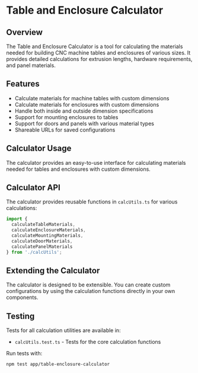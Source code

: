 # Table and Enclosure Calculator

## Overview

The Table and Enclosure Calculator is a tool for calculating the materials needed for building CNC machine tables and enclosures of various sizes. It provides detailed calculations for extrusion lengths, hardware requirements, and panel materials.

## Features

- Calculate materials for machine tables with custom dimensions
- Calculate materials for enclosures with custom dimensions
- Handle both inside and outside dimension specifications
- Support for mounting enclosures to tables
- Support for doors and panels with various material types
- Shareable URLs for saved configurations

## Calculator Usage

The calculator provides an easy-to-use interface for calculating materials needed for tables and enclosures with custom dimensions.

## Calculator API

The calculator provides reusable functions in `calcUtils.ts` for various calculations:

```typescript
import { 
  calculateTableMaterials, 
  calculateEnclosureMaterials,
  calculateMountingMaterials,
  calculateDoorMaterials,
  calculatePanelMaterials 
} from './calcUtils';
```

## Extending the Calculator

The calculator is designed to be extensible. You can create custom configurations by using the calculation functions directly in your own components.

## Testing

Tests for all calculation utilities are available in:

- `calcUtils.test.ts` - Tests for the core calculation functions

Run tests with:

```bash
npm test app/table-enclosure-calculator
```
